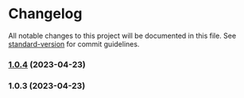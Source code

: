# Changelog

All notable changes to this project will be documented in this file. See [standard-version](https://github.com/conventional-changelog/standard-version) for commit guidelines.

### [1.0.4](https://github.com/yeqiu741/eml/compare/v1.0.3...v1.0.4) (2023-04-23)

### 1.0.3 (2023-04-23)

